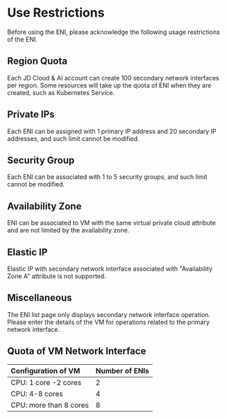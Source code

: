 # Use Restrictions

Before using the ENI, please acknowledge the following usage restrictions of the ENI.

## Region Quota
Each JD Cloud & AI account can create 100 secondary network interfaces per region. Some resources will take up the quota of ENI when they are created, such as Kubernetes Service.

## Private IPs
Each ENI can be assigned with 1 primary IP address and 20 secondary IP addresses, and such limit cannot be modified.

## Security Group
Each ENI can be associated with 1 to 5 security groups, and such limit cannot be modified.

## Availability Zone
ENI can be associated to VM with the same virtual private cloud attribute and are not limited by the availability zone.

## Elastic IP
Elastic IP with secondary network interface associated with "Availability Zone A" attribute is not supported.

## Miscellaneous
The ENI list page only displays secondary network interface operation. Please enter the details of the VM for operations related to the primary network interface.

## Quota of VM Network Interface

| Configuration of VM	| Number of ENIs|
| :- | :- |
|CPU: 1 core -2 cores 	|2	|
|CPU: 4-8 cores	|4	|
|CPU: more than 8 cores	|8	|

